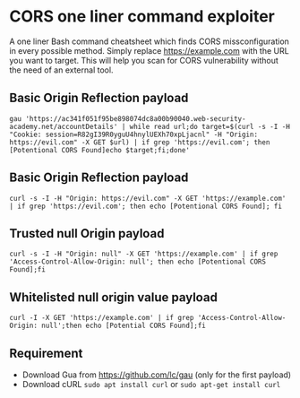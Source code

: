 # CORS one liner command exploiter

A one liner Bash command cheatsheet which finds CORS missconfiguration in every possible method. Simply replace https://example.com with the URL you want to target. This will help you scan for CORS vulnerability without the need of an external tool.

## Basic Origin Reflection payload

`gau 'https://ac341f051f95be898074dc8a00b90040.web-security-academy.net/accountDetails' | while read url;do target=$(curl -s -I -H "Cookie: session=R82gI39R0yguU4hnylUEXh70xpLjacnl" -H "Origin: https://evil.com" -X GET $url) | if grep 'https://evil.com'; then [Potentional CORS Found]echo $target;fi;done'`

## Basic Origin Reflection payload

`curl -s -I -H "Origin: https://evil.com" -X GET 'https://example.com' | if grep 'https://evil.com'; then echo [Potentional CORS Found]; fi`

## Trusted null Origin payload
`curl -s -I -H "Origin: null" -X GET 'https://example.com' | if grep 'Access-Control-Allow-Origin: null'; then echo [Potentional CORS Found];fi`

## Whitelisted null origin value payload
`curl -I -X GET 'https://example.com' | if grep 'Access-Control-Allow-Origin: null';then echo [Potential CORS Found];fi`


## Requirement

- Download Gua from https://github.com/lc/gau (only for the first payload)
- Download cURL `sudo apt install curl` or `sudo apt-get install curl`
